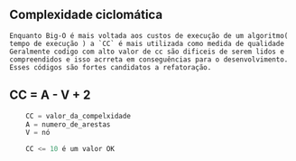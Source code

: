 ## Complexidade ciclomática

    Enquanto Big-O é mais voltada aos custos de execução de um algoritmo( tempo de execução ) a `CC` é mais utilizada como medida de qualidade 
    Geralmente codigo com alto valor de cc são dificeis de serem lidos e compreendidos e isso acrreta em conseguências para o desenvolvimento. Esses códigos são fortes candidatos a refatoração.

## CC = A - V + 2
```javascript
    CC = valor_da_compelxidade
    A = numero_de_arestas
    V = nó

    CC <= 10 é um valor OK
```

